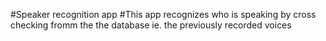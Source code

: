 #Speaker recognition app
#This app recognizes who is speaking by cross checking fromm the the database ie. the previously recorded voices
